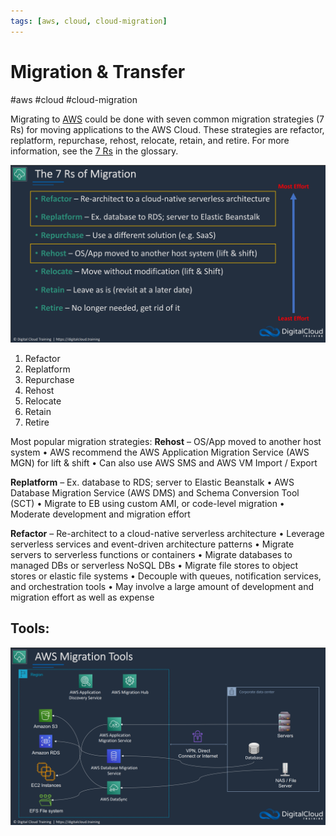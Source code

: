 ```yaml
---
tags: [aws, cloud, cloud-migration]
---
```

# Migration & Transfer
#aws #cloud #cloud-migration 

Migrating to [AWS](Cloud%20Computing/AWS/AWS.md) could be done with seven common migration strategies (7 Rs) for moving applications to the AWS Cloud. These strategies are refactor, replatform, repurchase, rehost, relocate, retain, and retire. For more information, see the [7 Rs](https://docs.aws.amazon.com/prescriptive-guidance/latest/migration-retiring-applications/apg-gloss.html#gloss-mig-7rs-terms) in the glossary.

![](Attachments/Pasted%20image%2020230304231648.png)
1. Refactor
2. Replatform
3. Repurchase
4. Rehost
5. Relocate
6. Retain
7. Retire

Most popular migration strategies: 
**Rehost** – OS/App moved to another host system
	• AWS recommend the AWS Application Migration Service (AWS MGN) for lift & shift
	• Can also use AWS SMS and AWS VM Import / Export

**Replatform** – Ex. database to RDS; server to Elastic Beanstalk
	• AWS Database Migration Service (AWS DMS) and Schema 	Conversion Tool (SCT)
	• Migrate to EB using custom AMI, or code-level migration
	• Moderate development and migration effort

**Refactor** – Re-architect to a cloud-native serverless architecture
	• Leverage serverless services and event-driven architecture patterns
	• Migrate servers to serverless functions or containers
	• Migrate databases to managed DBs or serverless NoSQL DBs
	• Migrate file stores to object stores or elastic file systems
	• Decouple with queues, notification services, and orchestration tools
	• May involve a large amount of development and migration effort as well as expense

## Tools:

![](Attachments/Pasted%20image%2020230304230726.png)